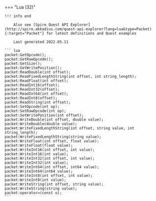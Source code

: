 === "Lua (32)"

    !!! info end

        Also see [Spire Quest API Explorer](http://spire.akkadius.com/quest-api-explorer?lang=lua&type=Packet){:target="Packet"} for latest definitions and Quest examples

        Last generated 2022.05.11

    ``` lua
    packet:GetOpcode();
    packet:GetRawOpcode();
    packet:GetSize();
    packet:GetWritePosition();
    packet:ReadDouble(int offset);
    packet:ReadFixedLengthString(int offset, int string_length);
    packet:ReadFloat(int offset);
    packet:ReadInt16(offset);
    packet:ReadInt32(offset);
    packet:ReadInt64(int offset);
    packet:ReadInt8(offset);
    packet:ReadString(int offset);
    packet:SetOpcode(int op);
    packet:SetRawOpcode(int op);
    packet:SetWritePosition(int offset);
    packet:WriteDouble(int offset, double value);
    packet:WriteDouble(double value);
    packet:WriteFixedLengthString(int offset, string value, int string_length);
    packet:WriteFixedLengthString(string value);
    packet:WriteFloat(int offset, float value);
    packet:WriteFloat(float value);
    packet:WriteInt16(int offset, int value);
    packet:WriteInt16(int value);
    packet:WriteInt32(int offset, int value);
    packet:WriteInt32(int value);
    packet:WriteInt64(int offset, int64 value);
    packet:WriteInt64(int64 value);
    packet:WriteInt8(int offset, int value);
    packet:WriteInt8(int value);
    packet:WriteString(int offset, string value);
    packet:WriteString(string value);
    packet:operator=(const o);
    ```
